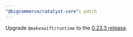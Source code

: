 ```yaml
---
"@bigcommerce/catalyst-core": patch
---
```


Upgrade `@makeswift/runtime` to the [0.23.3 release](https://github.com/makeswift/makeswift/releases).
